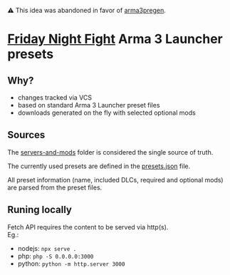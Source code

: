 ⚠️ This idea was abandoned in favor of [arma3pregen](https://github.com/a-sync/arma3pregen).

# [Friday Night Fight](https://www.fridaynightfight.org/) Arma 3 Launcher presets

## Why?
 * changes tracked via VCS
 * based on standard Arma 3 Launcher preset files
 * downloads generated on the fly with selected optional mods

## Sources
The [servers-and-mods](./servers-and-mods) folder is considered the single source of truth.  

The currently used presets are defined in the [presets.json](./servers-and-mods/presets.json) file.  

All preset information (name, included DLCs, required and optional mods) are parsed from the preset files.  

## Runing locally
Fetch API requires the content to be served via http(s).  
Eg.:  
 - nodejs: `npx serve .`  
 - php: `php -S 0.0.0.0:3000`  
 - python: `python -m http.server 3000`  
